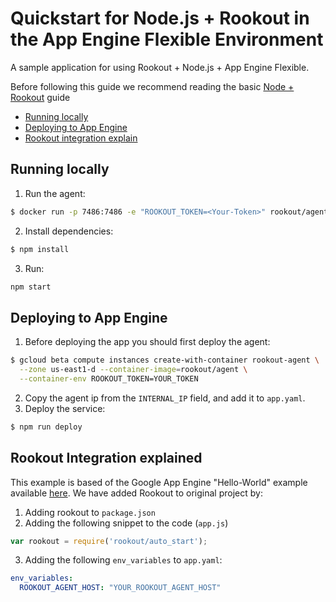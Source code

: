 # Quickstart for Node.js + Rookout in the App Engine Flexible Environment

A sample application for using Rookout + Node.js + App Engine Flexible.

Before following this guide we recommend reading the basic [Node + Rookout] guide

* [Running locally](#running-locally)
* [Deploying to App Engine](#deploying-to-app-engine)
* [Rookout integration explain](#Rookout-integration-explain)
## Running locally
1. Run the agent:
``` bash
$ docker run -p 7486:7486 -e "ROOKOUT_TOKEN=<Your-Token>" rookout/agent
```

2. Install dependencies:
 ```bash
$ npm install
```

3. Run:
```bash
npm start
```

## Deploying to App Engine

1. Before deploying the app you should first deploy the agent:
```bash
$ gcloud beta compute instances create-with-container rookout-agent \
  --zone us-east1-d --container-image=rookout/agent \
  --container-env ROOKOUT_TOKEN=YOUR_TOKEN
```
2. Copy the agent ip from the `INTERNAL_IP` field, and add it to `app.yaml`.
3. Deploy the service: 
```bash
$ npm run deploy
```

## Rookout Integration explained

This example is based of the Google App Engine "Hello-World" example available [here].
We have added Rookout to original project by:
1. Adding rookout to `package.json`
2. Adding the following snippet to the code (`app.js`)
```javascript
var rookout = require('rookout/auto_start');
```
3. Adding the following `env_variables` to `app.yaml`:
``` YAML
env_variables:
  ROOKOUT_AGENT_HOST: "YOUR_ROOKOUT_AGENT_HOST"
```

[Node + Rookout]: https://rookout.github.io/tutorials/node
[here]: https://github.com/GoogleCloudPlatform/nodejs-docs-samples/tree/master/appengine/hello-world
